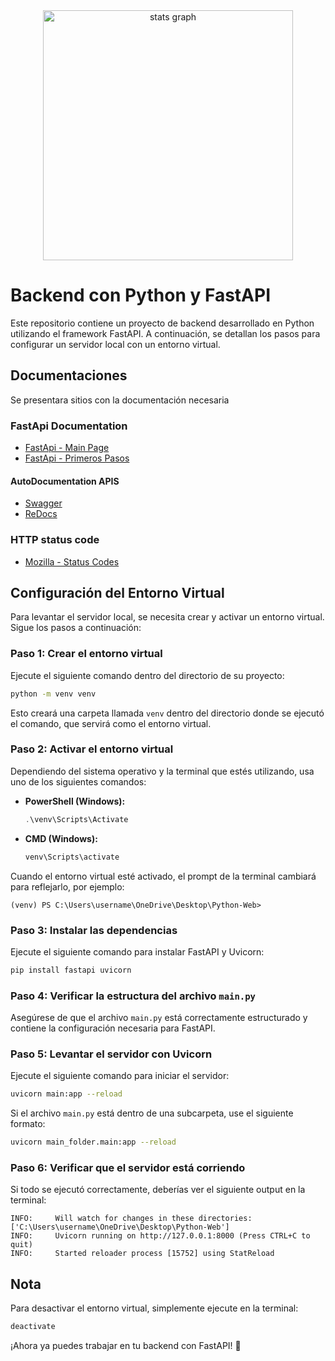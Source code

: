 <div align="center">
  <img src="https://external-preview.redd.it/GdyvKY8y3bzT4RNNRUp7KN_2ORpNspKeYnj-dYwSRCA.jpg?width=640&crop=smart&auto=webp&s=ba9ca70bff1578937a13eac69451b163f05f02f8" height="400" alt="stats graph"  />
</div>

# Backend con Python y FastAPI

Este repositorio contiene un proyecto de backend desarrollado en Python utilizando el framework FastAPI. A continuación, se detallan los pasos para configurar un servidor local con un entorno virtual.

## Documentaciones

Se presentara sitios con la documentación necesaria

### FastApi Documentation 
- [FastApi - Main Page](https://fastapi.tiangolo.com/)
- [FastApi - Primeros Pasos](https://fastapi.tiangolo.com/es/tutorial/first-steps/)
#### AutoDocumentation APIS 
- [Swagger](https://github.com/swagger-api/swagger-ui)
- [ReDocs](https://github.com/Redocly/redoc)

### HTTP status code
- [Mozilla - Status Codes](https://developer.mozilla.org/en-US/docs/Web/HTTP/Reference/Status)

## Configuración del Entorno Virtual

Para levantar el servidor local, se necesita crear y activar un entorno virtual. Sigue los pasos a continuación:

### Paso 1: Crear el entorno virtual

Ejecute el siguiente comando dentro del directorio de su proyecto:

```bash
python -m venv venv
```

Esto creará una carpeta llamada `venv` dentro del directorio donde se ejecutó el comando, que servirá como el entorno virtual.

### Paso 2: Activar el entorno virtual

Dependiendo del sistema operativo y la terminal que estés utilizando, usa uno de los siguientes comandos:

- **PowerShell (Windows):**
  ```powershell
  .\venv\Scripts\Activate
  ```
- **CMD (Windows):**
  ```cmd
  venv\Scripts\activate
  ```

Cuando el entorno virtual esté activado, el prompt de la terminal cambiará para reflejarlo, por ejemplo:

```
(venv) PS C:\Users\username\OneDrive\Desktop\Python-Web>
```

### Paso 3: Instalar las dependencias

Ejecute el siguiente comando para instalar FastAPI y Uvicorn:

```bash
pip install fastapi uvicorn
```

### Paso 4: Verificar la estructura del archivo `main.py`

Asegúrese de que el archivo `main.py` está correctamente estructurado y contiene la configuración necesaria para FastAPI.

### Paso 5: Levantar el servidor con Uvicorn

Ejecute el siguiente comando para iniciar el servidor:

```bash
uvicorn main:app --reload
```

Si el archivo `main.py` está dentro de una subcarpeta, use el siguiente formato:

```bash
uvicorn main_folder.main:app --reload
```

### Paso 6: Verificar que el servidor está corriendo

Si todo se ejecutó correctamente, deberías ver el siguiente output en la terminal:

```
INFO:     Will watch for changes in these directories: ['C:\Users\username\OneDrive\Desktop\Python-Web']
INFO:     Uvicorn running on http://127.0.0.1:8000 (Press CTRL+C to quit)
INFO:     Started reloader process [15752] using StatReload
```

## Nota

Para desactivar el entorno virtual, simplemente ejecute en la terminal:

```bash
deactivate
```

¡Ahora ya puedes trabajar en tu backend con FastAPI! 🚀

